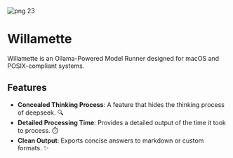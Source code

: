 ![png 23](https://github.com/user-attachments/assets/e37ecb4a-97fb-4880-a41d-19ff6f31ad5d)

# Willamette

Willamette is an Ollama-Powered Model Runner designed for macOS and POSIX-compliant systems.

## Features

- **Concealed Thinking Process**: A feature that hides the thinking process of deepseek. 🔍
- **Detailed Processing Time**: Provides a detailed output of the time it took to process. ⏱️
- **Clean Output**: Exports concise answers to markdown or custom formats. ✨
